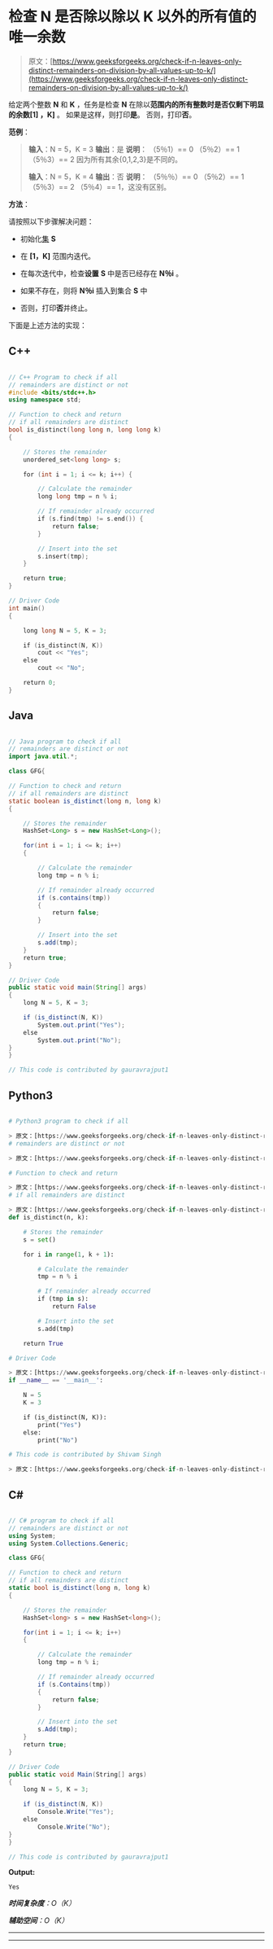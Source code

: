 # 检查 N 是否除以除以 K 以外的所有值的唯一余数

> 原文：[https://www.geeksforgeeks.org/check-if-n-leaves-only-distinct-remainders-on-division-by-all-values-up-to-k/](https://www.geeksforgeeks.org/check-if-n-leaves-only-distinct-remainders-on-division-by-all-values-up-to-k/)

给定两个整数 **N** 和 **K** ，任务是检查 **N** 在除以**范围内的所有整数时是否仅剩下明显的余数[1] ，K]** 。 如果是这样，则打印**是**。 否则，打印**否**。

**范例**：

> **输入**：N = 5，K = 3
> **输出**：是
> **说明**：
> （5％1）== 0
> （5％2）== 1
> （5％3）== 2
> 因为所有其余{0,1,2,3}是不同的。
> 
> **输入**：N = 5，K = 4
> **输出**：否
> **说明**：
> （5％％）== 0
> （5％2）== 1
> （5％3）== 2
> （5％4）== 1，这没有区别。

**方法**：

请按照以下步骤解决问题：

*   初始化[集](https://www.geeksforgeeks.org/set-in-cpp-stl/) **S**

*   在 **[1，K]** 范围内迭代。

*   在每次迭代中，检查**设置** **S** 中是否已经存在 **N％i** 。

*   如果不存在，则将 **N％i** 插入到集合 **S** 中

*   否则，打印**否**并终止。

下面是上述方法的实现：

## C++

```cpp

// C++ Program to check if all 
// remainders are distinct or not 
#include <bits/stdc++.h> 
using namespace std; 

// Function to check and return 
// if all remainders are distinct 
bool is_distinct(long long n, long long k) 
{ 

    // Stores the remainder 
    unordered_set<long long> s; 

    for (int i = 1; i <= k; i++) { 

        // Calculate the remainder 
        long long tmp = n % i; 

        // If remainder already occurred 
        if (s.find(tmp) != s.end()) { 
            return false; 
        } 

        // Insert into the set 
        s.insert(tmp); 
    } 

    return true; 
} 

// Driver Code 
int main() 
{ 

    long long N = 5, K = 3; 

    if (is_distinct(N, K)) 
        cout << "Yes"; 
    else
        cout << "No"; 

    return 0; 
} 

```

## Java

```java

// Java program to check if all 
// remainders are distinct or not 
import java.util.*; 

class GFG{ 

// Function to check and return 
// if all remainders are distinct 
static boolean is_distinct(long n, long k) 
{ 

    // Stores the remainder 
    HashSet<Long> s = new HashSet<Long>(); 

    for(int i = 1; i <= k; i++) 
    { 

        // Calculate the remainder 
        long tmp = n % i; 

        // If remainder already occurred 
        if (s.contains(tmp)) 
        { 
            return false; 
        } 

        // Insert into the set 
        s.add(tmp); 
    } 
    return true; 
} 

// Driver Code 
public static void main(String[] args) 
{ 
    long N = 5, K = 3; 

    if (is_distinct(N, K)) 
        System.out.print("Yes"); 
    else
        System.out.print("No"); 
} 
} 

// This code is contributed by gauravrajput1 

```

## Python3

```py

# Python3 program to check if all 

> 原文：[https://www.geeksforgeeks.org/check-if-n-leaves-only-distinct-remainders-on-division-by-all-values-up-to-k/](https://www.geeksforgeeks.org/check-if-n-leaves-only-distinct-remainders-on-division-by-all-values-up-to-k/)
# remainders are distinct or not 

> 原文：[https://www.geeksforgeeks.org/check-if-n-leaves-only-distinct-remainders-on-division-by-all-values-up-to-k/](https://www.geeksforgeeks.org/check-if-n-leaves-only-distinct-remainders-on-division-by-all-values-up-to-k/)

# Function to check and return 

> 原文：[https://www.geeksforgeeks.org/check-if-n-leaves-only-distinct-remainders-on-division-by-all-values-up-to-k/](https://www.geeksforgeeks.org/check-if-n-leaves-only-distinct-remainders-on-division-by-all-values-up-to-k/)
# if all remainders are distinct 

> 原文：[https://www.geeksforgeeks.org/check-if-n-leaves-only-distinct-remainders-on-division-by-all-values-up-to-k/](https://www.geeksforgeeks.org/check-if-n-leaves-only-distinct-remainders-on-division-by-all-values-up-to-k/)
def is_distinct(n, k): 

    # Stores the remainder 
    s = set() 

    for i in range(1, k + 1): 

        # Calculate the remainder 
        tmp = n % i 

        # If remainder already occurred 
        if (tmp in s): 
            return False

        # Insert into the set  
        s.add(tmp) 

    return True

# Driver Code 

> 原文：[https://www.geeksforgeeks.org/check-if-n-leaves-only-distinct-remainders-on-division-by-all-values-up-to-k/](https://www.geeksforgeeks.org/check-if-n-leaves-only-distinct-remainders-on-division-by-all-values-up-to-k/)
if __name__ == '__main__': 

    N = 5
    K = 3

    if (is_distinct(N, K)): 
        print("Yes") 
    else: 
        print("No") 

# This code is contributed by Shivam Singh 

> 原文：[https://www.geeksforgeeks.org/check-if-n-leaves-only-distinct-remainders-on-division-by-all-values-up-to-k/](https://www.geeksforgeeks.org/check-if-n-leaves-only-distinct-remainders-on-division-by-all-values-up-to-k/)

```

## C#

```cs

// C# program to check if all 
// remainders are distinct or not 
using System; 
using System.Collections.Generic; 

class GFG{ 

// Function to check and return 
// if all remainders are distinct 
static bool is_distinct(long n, long k) 
{ 

    // Stores the remainder 
    HashSet<long> s = new HashSet<long>(); 

    for(int i = 1; i <= k; i++) 
    { 

        // Calculate the remainder 
        long tmp = n % i; 

        // If remainder already occurred 
        if (s.Contains(tmp)) 
        { 
            return false; 
        } 

        // Insert into the set 
        s.Add(tmp); 
    } 
    return true; 
} 

// Driver Code 
public static void Main(String[] args) 
{ 
    long N = 5, K = 3; 

    if (is_distinct(N, K)) 
        Console.Write("Yes"); 
    else
        Console.Write("No"); 
} 
} 

// This code is contributed by gauravrajput1

```

**Output:** 

```
Yes

```

***时间复杂度**：O（K）*

***辅助空间**：O（K）*



* * *

* * *



